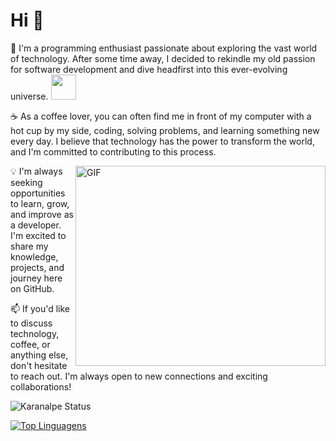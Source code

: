 # Hi 👋 

🚀 I'm a programming enthusiast passionate about exploring the vast world of technology. After some time away, I decided to rekindle my old passion for software development and dive headfirst into this ever-evolving universe. <img src="https://media.giphy.com/media/WUlplcMpOCEmTGBtBW/giphy.gif" width="40"> 

☕️ As a coffee lover, you can often find me in front of my computer with a hot cup by my side, coding, solving problems, and learning something new every day. I believe that technology has the power to transform the world, and I'm committed to contributing to this process.

  <img align="right" alt="GIF" src="https://github.com/abhisheknaiidu/abhisheknaiidu/blob/master/code.gif?raw=true" width="400" height="320" />
💡 I'm always seeking opportunities to learn, grow, and improve as a developer. I'm excited to share my knowledge, projects, and journey here on GitHub.

📫 If you'd like to discuss technology, coffee, or anything else, don't hesitate to reach out. I'm always open to new connections and exciting collaborations!

![Karanalpe Status](https://github-readme-stats.vercel.app/api?username=LucashenriqueDF&show_icons=true)


[![Top Linguagens](https://github-readme-stats.vercel.app/api/top-langs/?username=LucashenriqueDF&layout=compact)](https://github.com/anuraghazra/github-readme-stats)

